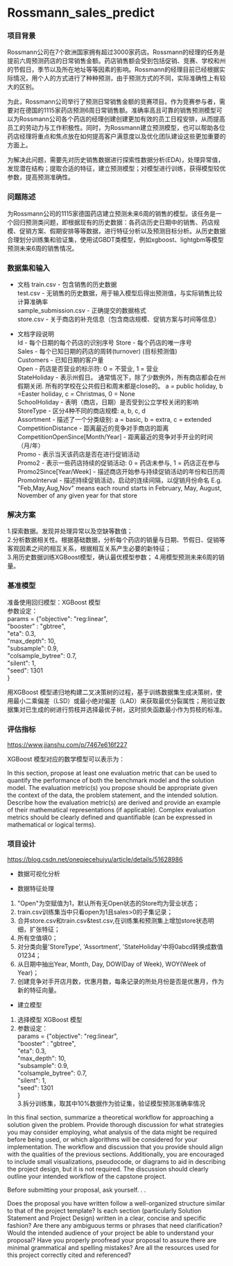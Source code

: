 # Rossmann_sales_predict


### **项目背景**

Rossmann公司在7个欧洲国家拥有超过3000家药店。Rossmann的经理的任务是提前六周预测药店的日常销售金额。药店销售额会受到包括促销、竞赛、学校和州的节假日，季节以及所在地址等等因素的影响。Rossmann的经理目前已经根据实际情况，用个人的方式进行了种种预测，由于预测方式的不同，实际准确性上有较大的区别。

为此，Rossmann公司举行了预测日常销售金额的竞赛项目。作为竞赛参与者，需要对在德国的1115家药店预测6周日常销售额。准确率高且可靠的销售预测模型可以为Rossmann公司各个药店的经理创建创建更加有效的员工日程安排，从而提高员工的劳动力与工作积极性。同时，为Rossmann建立预测模型，也可以帮助各位药店经理将重点和焦点放在如何提高客户满意度以及优化团队建设这些更加重要的方面上。

为解决此问题，需要先对历史销售数据进行探索性数据分析(EDA)，处理异常值，发现潜在结构；提取合适的特征，建立预测模型；对模型进行训练，获得模型较优参数，提高预测准确性。


### **问题陈述**

为Rossmann公司的1115家德国药店建立预测未来6周的销售的模型。该任务是一个回归预测类问题，即根据现有的历史数据：各药店历史日期中的销售、药店规模、促销方案、假期安排等等数据，进行特征分析以及预测目标分析。从历史数据合理划分训练集和验证集，使用试GBDT类模型，例如xgboost、lightgbm等模型预测未来6周的销售情况。



### **数据集和输入**

- 文档
train.csv - 包含销售的历史数据  
test.csv - 无销售的历史数据，用于输入模型后得出预测值，与实际销售比较计算准确率  
sample_submission.csv - 正确提交的数据格式  
store.csv - 关于商店的补充信息（包含商店规模、促销方案与时间等信息）

- 文档字段说明  
Id - 每个日期的每个药店的识别序号
Store - 每个药店的唯一序号  
Sales - 每个已知日期的药店的周转(turnover) (目标预测值)  
Customers - 已知日期的客户量  
Open - 药店是否营业的标示符: 0 = 不营业, 1 = 营业  
StateHoliday - 表示州假日。 通常情况下，除了少数例外，所有商店都会在州假期关闭. 所有的学校在公共假日和周末都是close的。 a = public holiday, b =Easter holiday, c = Christmas, 0 = None  
SchoolHoliday - 表明（商店，日期）是否受到公立学校关闭的影响  
StoreType - 区分4种不同的商店规模: a, b, c, d  
Assortment - 描述了一个分类级别: a = basic, b = extra, c = extended  
CompetitionDistance - 距离最近的竞争对手商店的距离  
CompetitionOpenSince[Month/Year] - 距离最近的竞争对手开业的时间（月/年）  
Promo - 表示当天该药店是否在进行促销活动  
Promo2 - 表示一些药店持续的促销活动: 0 = 药店未参与, 1 = 药店正在参与  
Promo2Since[Year/Week] - 描述商店开始参与持续促销活动的年份和日历周  
PromoInterval - 描述持续促销活动，启动的连续间隔，以促销月份命名 E.g. "Feb,May,Aug,Nov" means each round starts in February, May, August, November of any given year for that store

### **解决方案**

1.探索数据。发现并处理异常以及空缺等数值；  
2.分析数据相关性。根据基础数据，分析每个药店的销量与日期、节假日、促销等客观因素之间的相互关系，根据相互关系产生必要的新特征；  
3.用历史数据训练XGBoost模型，确认最优模型参数；
4.用模型预测未来6周的销量。

### **基准模型**

准备使用回归模型：XGBoost 模型    
参数设定：  
params = {"objective": "reg:linear",  
          "booster" : "gbtree",  
          "eta": 0.3,  
          "max_depth": 10,  
          "subsample": 0.9,  
          "colsample_bytree": 0.7,  
          "silent": 1,  
          "seed": 1301  
          }

用XGBoost 模型递归地构建二叉决策树的过程，基于训练数据集生成决策树，使用最小二乘偏差（LSD）或最小绝对偏差（LAD）来获取最优分裂属性；用验证数据集对已生成的树进行剪枝并选择最优子树，这时损失函数最小作为剪枝的标准。

### **评估指标**
https://www.jianshu.com/p/7467e616f227

XGBoost 模型对应的数学模型可以表示为：

In this section, propose at least one evaluation metric that can be used to quantify the performance of both the benchmark model and the solution model. The evaluation metric(s) you propose should be appropriate given the context of the data, the problem statement, and the intended solution. Describe how the evaluation metric(s) are derived and provide an example of their mathematical representations (if applicable). Complex evaluation metrics should be clearly defined and quantifiable (can be expressed in mathematical or logical terms).

### **项目设计**
https://blog.csdn.net/onepiecehuiyu/article/details/51628986
- 数据可视化分析

- 数据特征处理
1. "Open"为空赋值为1，默认所有无Open状态的Store均为营业状态；  
2. train.csv训练集当中只看open为1且sales>0的子集记录；  
3. 合并store.csv和train.csv&test.csv,在训练集和预测集上增加store状态明细，扩张特征；  
4. 所有空值填0；  
5. 对分类向量'StoreType', 'Assortment', 'StateHoliday'中将0abcd转换成数值01234；  
6. 从日期中抽出Year, Month, Day, DOW(Day of Week), WOY(Week of Year)；
7. 创建竞争对手开店月数，优惠月数，每条记录的所处月份是否是优惠月，作为新的特征向量。

- 建立模型  
1. 选择模型 XGBoost 模型   
2. 参数设定：  
params = {"objective": "reg:linear",  
          "booster" : "gbtree",  
          "eta": 0.3,  
          "max_depth": 10,  
          "subsample": 0.9,  
          "colsample_bytree": 0.7,  
          "silent": 1,  
          "seed": 1301  
          }  
 3.拆分训练集，取其中10%数据作为验证集，验证模型预测准确率情况  
 
In this final section, summarize a theoretical workflow for approaching a solution given the problem. Provide thorough discussion for what strategies you may consider employing, what analysis of the data might be required before being used, or which algorithms will be considered for your implementation. The workflow and discussion that you provide should align with the qualities of the previous sections. Additionally, you are encouraged to include small visualizations, pseudocode, or diagrams to aid in describing the project design, but it is not required. The discussion should clearly outline your intended workflow of the capstone project.

Before submitting your proposal, ask yourself. . .

Does the proposal you have written follow a well-organized structure similar to that of the project template?
Is each section (particularly Solution Statement and Project Design) written in a clear, concise and specific fashion? Are there any ambiguous terms or phrases that need clarification?
Would the intended audience of your project be able to understand your proposal?
Have you properly proofread your proposal to assure there are minimal grammatical and spelling mistakes?
Are all the resources used for this project correctly cited and referenced?
